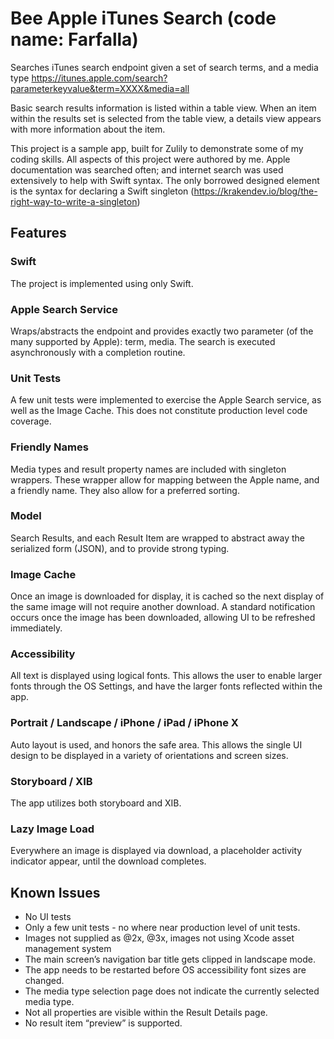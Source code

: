 # Bee Apple iTunes Search (code name: Farfalla)

Searches iTunes search endpoint given a set of search terms, and a media type
https://itunes.apple.com/search?parameterkeyvalue&term=XXXX&media=all

Basic search results information is listed within a table view.  When an item within the results set is selected from the table view, a details view appears with more information about the item.

This project is a sample app, built for Zulily to demonstrate some of my coding skills.  All aspects of this project were authored by me.  Apple documentation was searched often; and internet search was used extensively to help with Swift syntax.  The only borrowed designed element is the syntax for declaring a Swift singleton (https://krakendev.io/blog/the-right-way-to-write-a-singleton)



## Features

### Swift
The project is implemented using only Swift.

### Apple Search Service
Wraps/abstracts the endpoint and provides exactly two parameter (of the many supported by Apple): term, media.  The search is executed asynchronously with a completion routine.

### Unit Tests
A few unit tests were implemented to exercise the Apple Search service, as well as the Image Cache.  This does not constitute production level code coverage.

### Friendly Names
Media types and result property names are included with singleton wrappers.  These wrapper allow for mapping between the Apple name, and a friendly name.  They also allow for a preferred sorting.

### Model
Search Results, and each Result Item are wrapped to abstract away the serialized form (JSON), and to provide strong typing.

### Image Cache
Once an image is downloaded for display, it is cached so the next display of the same image will not require another download.  A standard notification occurs once the image has been downloaded, allowing UI to be refreshed immediately.

### Accessibility
All text is displayed using logical fonts.  This allows the user to enable larger fonts through the OS Settings, and have the larger fonts reflected within the app.

### Portrait / Landscape / iPhone / iPad / iPhone X
Auto layout is used, and honors the safe area.  This allows the single UI design to be displayed in a variety of orientations and screen sizes. 

### Storyboard / XIB
The app utilizes both storyboard and XIB.

### Lazy Image Load
Everywhere an image is displayed via download, a placeholder activity indicator appear, until the download completes.


## Known Issues

* No UI tests
* Only a few unit tests - no where near production level of unit tests.
* Images not supplied as @2x, @3x, images not using Xcode asset management system
* The main screen’s navigation bar title gets clipped in landscape mode.
* The app needs to be restarted before OS accessibility font sizes are changed.
* The media type selection page does not indicate the currently selected media type.
* Not all properties are visible within the Result Details page.
* No result item “preview” is supported.

